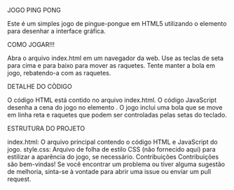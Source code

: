 JOGO PING PONG

Este é um simples jogo de pingue-pongue em HTML5 utilizando o elemento <canvas> para desenhar a interface gráfica.

COMO JOGAR!!!

Abra o arquivo index.html em um navegador da web.
Use as teclas de seta para cima e para baixo para mover as raquetes.
Tente manter a bola em jogo, rebatendo-a com as raquetes.

DETALHE DO CÒDIGO

O código HTML está contido no arquivo index.html.
O código JavaScript desenha a cena do jogo no elemento <canvas>.
O jogo inclui uma bola que se move em linha reta e raquetes que podem ser controladas pelas setas do teclado.

ESTRUTURA DO PROJETO

index.html: O arquivo principal contendo o código HTML e JavaScript do jogo.
style.css: Arquivo de folha de estilo CSS (não fornecido aqui) para estilizar a aparência do jogo, se necessário.
Contribuições
Contribuições são bem-vindas! Se você encontrar um problema ou tiver alguma sugestão de melhoria, sinta-se à vontade para abrir uma issue ou enviar um pull request.

